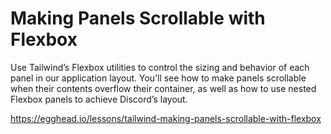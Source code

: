 # Making Panels Scrollable with Flexbox

Use Tailwind’s Flexbox utilities to control the sizing and behavior of each panel in our application layout. You’ll see how to make panels scrollable when their contents overflow their container, as well as how to use nested Flexbox panels to achieve Discord’s layout.

https://egghead.io/lessons/tailwind-making-panels-scrollable-with-flexbox
